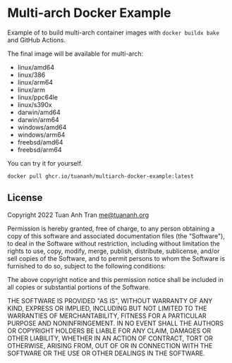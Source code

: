 # Multi-arch Docker Example

Example of to build multi-arch container images with `docker buildx bake` and GitHub Actions.

The final image will be available for multi-arch:

- linux/amd64
- linux/386
- linux/arm64
- linux/arm
- linux/ppc64le
- linux/s390x
- darwin/amd64
- darwin/arm64
- windows/amd64
- windows/arm64
- freebsd/amd64
- freebsd/arm64

You can try it for yourself.

```shell
docker pull ghcr.io/tuananh/multiarch-docker-example:latest
```
## License

Copyright 2022 Tuan Anh Tran <me@tuananh.org>

Permission is hereby granted, free of charge, to any person obtaining a copy of this software and associated documentation files (the "Software"), to deal in the Software without restriction, including without limitation the rights to use, copy, modify, merge, publish, distribute, sublicense, and/or sell copies of the Software, and to permit persons to whom the Software is furnished to do so, subject to the following conditions:

The above copyright notice and this permission notice shall be included in all copies or substantial portions of the Software.

THE SOFTWARE IS PROVIDED "AS IS", WITHOUT WARRANTY OF ANY KIND, EXPRESS OR IMPLIED, INCLUDING BUT NOT LIMITED TO THE WARRANTIES OF MERCHANTABILITY, FITNESS FOR A PARTICULAR PURPOSE AND NONINFRINGEMENT. IN NO EVENT SHALL THE AUTHORS OR COPYRIGHT HOLDERS BE LIABLE FOR ANY CLAIM, DAMAGES OR OTHER LIABILITY, WHETHER IN AN ACTION OF CONTRACT, TORT OR OTHERWISE, ARISING FROM, OUT OF OR IN CONNECTION WITH THE SOFTWARE OR THE USE OR OTHER DEALINGS IN THE SOFTWARE.